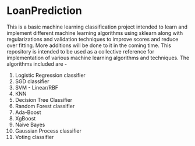 # LoanPrediction
This is a basic machine learning classification project intended to learn and implement different machine learning algorithms using sklearn along with regularizations and validation techniques to improve scores and reduce over fitting. More additions will be done to it in the coming time. This repository is intended to be used as a collective reference for implementation of various machine learning algorithms and techniques.
The algorithms included are - 
1. Logistic Regression classifier
2. SGD classifier
3. SVM - Linear/RBF
4. KNN
5. Decision Tree Classifier
6. Random Forest classifier
7. Ada-Boost
8. XgBoost
9. Naive Bayes
10. Gaussian Process classifier
11. Voting classifier

